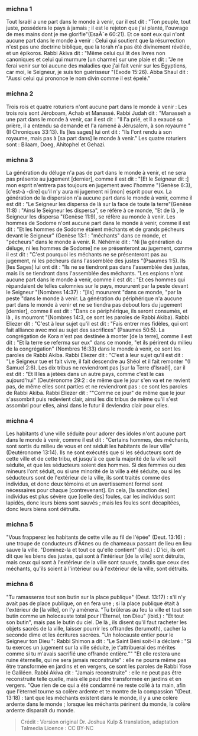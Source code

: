 
### michna 1
Tout Israël a une part dans le monde à venir, car il est dit : "Ton peuple, tout juste, possédera le pays à jamais ; il est le rejeton que j'ai planté, l'ouvrage de mes mains dont je me glorifie"(EsaÃ¯e 60:21). Et ce sont eux qui n'ont aucune part dans le monde à venir : Celui qui soutient que la résurrection n'est pas une doctrine biblique, que la torah n'a pas été divinement révélée, et un épikoros. Rabbi Akiva dit :  "Même celui qui lit des livres non canoniques et celui qui murmure [un charme] sur une plaie et dit : "Je ne ferai venir sur toi aucune des maladies que j'ai fait venir sur les Egyptiens, car moi, le Seigneur, je suis ton guérisseur "(Exode 15:26). Abba Shaul dit : "Aussi celui qui prononce le nom divin comme il est épelé."

### michna 2
Trois rois et quatre roturiers n'ont aucune part dans le monde à venir : Les trois rois sont Jéroboam, Achab et Manassé. Rabbi Judah dit : "Manasseh a une part dans le monde à venir, car il est dit : "Il l'a prié, et Il a exaucé sa prière, il a entendu sa demande et l'a ramené à Jérusalem, à son royaume "(II Chroniques 33:13). Ils [les sages] lui ont dit :  "Ils l'ont rendu à son royaume, mais pas à [sa part dans] le monde à venir." Les quatre roturiers sont : Bilaam, Doeg, Ahitophel et Gehazi.

### michna 3
La génération du déluge n'a pas de part dans le monde à venir, et ne sera pas présente au jugement [dernier], comme il est dit : "[Et le Seigneur dit :] mon esprit n'entrera pas toujours en jugement avec l'homme "(Genèse 6:3), [c'est-à -dire] qu'il n'y aura ni jugement ni [mon] esprit pour eux. La génération de la dispersion n'a aucune part dans le monde à venir, comme il est dit : "Le Seigneur les dispersa de là sur la face de toute la terre"(Genèse 11:8) : "Ainsi le Seigneur les dispersa", se réfère à ce monde, "Et de là , le Seigneur les dispersa "(Genèse 11:9), se réfère au monde à venir. Les hommes de Sodome n'ont aucune part dans le monde à venir, comme il est dit : "Et les hommes de Sodome étaient méchants et de grands pécheurs devant le Seigneur" (Genèse 13:1 : "méchants" dans ce monde, et "pécheurs" dans le monde à venir. R. Néhémie dit : "Ni [la génération du déluge, ni les hommes de Sodome] ne se présenteront au jugement, comme il est dit : "C'est pourquoi les méchants ne se présenteront pas au jugement, ni les pécheurs dans l'assemblée des justes "(Psaumes 1:5). Ils [les Sages] lui ont dit : "Ils ne se tiendront pas dans l'assemblée des justes, mais ils se tiendront dans l'assemblée des méchants. "Les espions n'ont aucune part dans le monde à venir, comme il est dit : "Et ces hommes qui répandaient de telles calomnies sur le pays, moururent par la peste devant le Seigneur "(Nombres 14:37) :  "[ils] moururent "dans ce monde, "par la peste "dans le monde à venir. La génération du périphérique n'a aucune part dans le monde à venir et ne se tiendra pas debout lors du jugement [dernier], comme il est dit : "Dans ce périphérique, ils seront consumés, et là , ils mourront "(Nombres 14:3, ce sont les paroles de Rabbi Akiba). Rabbi Eliezer dit : "C'est à leur sujet qu'il est dit : "Fais entrer mes fidèles, qui ont fait alliance avec moi au sujet des sacrifices" (Psaumes 50:5). La congrégation de Kora n'est pas destinée à monter [de la terre], comme il est dit : "Et la terre se referma sur eux" dans ce monde, "et ils périrent du milieu de la congrégation" (Nombres 16:33) dans le monde à venir, ce sont les paroles de Rabbi Akiba. Rabbi Eliezer dit : "C'est à leur sujet qu'il est dit : "Le Seigneur tue et fait vivre, il fait descendre au Shéol et il fait remonter "(I Samuel 2:6). Les dix tribus ne reviendront pas [sur la Terre d'Israël], car il est dit : "Et Il les a jetées dans un autre pays, comme c'est le cas aujourd'hui" (Deutéronome 29:2 : de même que le jour s'en va et ne revient pas, de même elles sont parties et ne reviendront pas : ce sont les paroles de Rabbi Akiba. Rabbi Eliezer dit : ""Comme ce jour" de même que le jour s'assombrit puis redevient clair, ainsi les dix tribus de même qu'il s'est assombri pour elles, ainsi dans le futur il deviendra clair pour elles.

### michna 4
Les habitants d'une ville séduite pour adorer des idoles n'ont aucune part dans le monde à venir, comme il est dit : "Certains hommes, des méchants, sont sortis du milieu de vous et ont séduit les habitants de leur ville" (Deutéronome 13:14). Ils ne sont exécutés que si les séducteurs sont de cette ville et de cette tribu, et jusqu'à ce que la majorité de la ville soit séduite, et que les séducteurs soient des hommes. Si des femmes ou des mineurs l'ont séduit, ou si une minorité de la ville a été séduite, ou si les séducteurs sont de l'extérieur de la ville, ils sont traités comme des individus, et donc deux témoins et un avertissement formel sont nécessaires pour chaque [contrevenant]. En cela, [la sanction des] individus est plus sévère que [celle des] foules, car les individus sont lapidés, donc leurs biens sont sauvés ; mais les foules sont décapitées, donc leurs biens sont détruits.

### michna 5
"Vous frapperez les habitants de cette ville au fil de l'épée" (Deut. 13:16) : une troupe de conducteurs d'Ã¢nes ou de chameaux passant de lieu en lieu sauve la ville. "Dominez-la et tout ce qu'elle contient" (ibid.) :  D'ici, ils ont dit que les biens des justes, qui sont à l'intérieur [de la ville] sont détruits, mais ceux qui sont à l'extérieur de la ville sont sauvés, tandis que ceux des méchants, qu'ils soient à l'intérieur ou à l'extérieur de la ville, sont détruits.

### michna 6
"Tu ramasseras tout son butin sur la place publique" (Deut. 13:17) : s'il n'y avait pas de place publique, on en fera une ; si la place publique était à l'extérieur de [la ville], on l'y amènera. "Tu brûleras au feu la ville et tout son butin comme un holocauste total pour l'Éternel, ton Dieu" (ibid.) :  "Et tout son butin", mais pas le butin du ciel. De là , ils disent qu'il faut racheter les objets sacrés de la ville, laisser pourrir les offrandes (terumoth), cacher la seconde dime et les écritures sacrées. "Un holocauste entier pour le Seigneur ton Dieu ":   Rabbi Shimon a dit :  "Le Saint Béni soit-Il a déclaré : "Si tu exerces un jugement sur la ville séduite, je t'attribuerai des mérites comme si tu m'avais sacrifié une offrande entière."" "Et elle restera une ruine éternelle, qui ne sera jamais reconstruite" : elle ne pourra même pas être transformée en jardins et en vergers, ce sont les paroles de Rabbi Yose le Galiléen. Rabbi Akiva dit : "Jamais reconstruite" : elle ne peut pas être reconstruite telle quelle, mais elle peut être transformée en jardins et en vergers. "Que rien de ce qui a été condamné ne reste collé à ta main, afin que l'èternel tourne sa colère ardente et te montre de la compassion "(Deut. 13:18) : tant que les méchants existent dans le monde, il y a une colère ardente dans le monde ; lorsque les méchants périnent du monde, la colère ardente disparaît du monde.

>Crédit : Version original Dr. Joshua Kulp & translation, adaptation Talmedia
>Licence : CC BY-NC